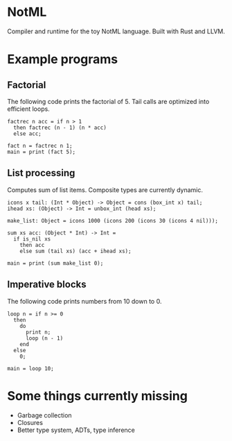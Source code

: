 # NotML

Compiler and runtime for the toy NotML language.  Built with Rust and LLVM.


# Example programs

## Factorial

The following code prints the factorial of 5.
Tail calls are optimized into efficient loops.

    factrec n acc = if n > 1
      then factrec (n - 1) (n * acc)
      else acc;

    fact n = factrec n 1;
    main = print (fact 5);


## List processing

Computes sum of list items.  Composite types are currently dynamic.

    icons x tail: (Int * Object) -> Object = cons (box_int x) tail;
    ihead xs: (Object) -> Int = unbox_int (head xs);

    make_list: Object = icons 1000 (icons 200 (icons 30 (icons 4 nil)));

    sum xs acc: (Object * Int) -> Int =
      if is_nil xs
        then acc
        else sum (tail xs) (acc + ihead xs);

    main = print (sum make_list 0);


## Imperative blocks

The following code prints numbers from 10 down to 0.

    loop n = if n >= 0
      then
        do
          print n;
          loop (n - 1)
        end
      else
        0;

    main = loop 10;


# Some things currently missing

* Garbage collection
* Closures
* Better type system, ADTs, type inference
